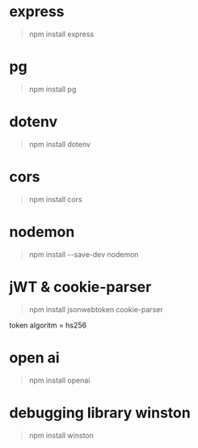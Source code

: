 # express

> npm install express

# pg

> npm install pg

# dotenv

> npm install dotenv

# cors

> npm install cors

# nodemon

> npm install --save-dev nodemon

# jWT & cookie-parser

> npm install jsonwebtoken cookie-parser

token algoritm = hs256

# open ai

> npm install openai

# debugging library winston

> npm install winston
